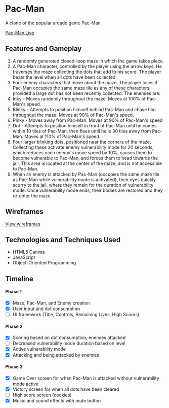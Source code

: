 # Pac-Man
A clone of the popular arcade game Pac-Man.

[Pac-Man Live](https://pac-man.philsalant.com)

## Features and Gameplay
1. A randomly generated closed-loop maze in which the game takes place.
2. A Pac-Man character, controlled by the player using the arrow keys. He traverses the maze collecting the dots that add to his score. The player beats the level when all dots have been collected.
3. Four enemy characters that move about the maze. The player loses if Pac-Man occupies the same maze tile as any of these characters, provided a large dot has not been recently collected. The enemies are:
  1. Inky - Moves randomly throughout the maze. Moves at 100% of Pac-Man's speed.
  2. Blinky - Attempts to position himself behind Pac-Man and chase him throughout the maze. Moves at 90% of Pac-Man's speed.
  3. Pinky - Moves away from Pac-Man. Moves at 90% of Pac-Man's speed
  4. Dot - Attempts to position himself in front of Pac-Man until he comes within 10 tiles of Pac-Man, then flees until he is 30 tiles away from Pac-Man. Moves at 110% of Pac-Man's speed.
4. Four larger blinking dots, positioned near the corners of the maze. Collecting these activate enemy vulnerability mode for 20 seconds, which reduces each enemy's move speed by 10%, causes them to become vulnerable to Pac-Man, and forces them to head towards the jail. This area is located at the center of the maze, and is not accessible to Pac-Man.
5. When an enemy is attacked by Pac-Man (occupies the same maze tile as Pac-Man while vulnerability mode is activated), their eyes quickly scurry to the jail, where they remain for the duration of vulnerability mode. Once vulnerability mode ends, their bodies are restored and they re-enter the maze.

## Wireframes
[View wireframes](./docs/wireframes/)

## Technologies and Techniques Used
- HTML5 Canvas
- JavaScript
- Object-Oriented Programming

## Timeline
#### Phase 1
- [x] Maze, Pac-Man, and Enemy creation
- [x] User input and dot consumption
- [ ] UI framework (Title, Controls, Remaining Lives, High Scores)

#### Phase 2
- [x] Scoring based on dot consumption, enemies attacked
- [ ] Decreased vulnerability mode duration based on level
- [x] Active vulnerability mode
- [x] Attacking and being attacked by enemies

#### Phase 3
- [x] Game Over screen for when Pac-Man is attacked without vulnerability mode active
- [x] Victory screen for when all dots have been cleared
- [ ] High score screen (cookies)
- [x] Music and sound effects with mute button
